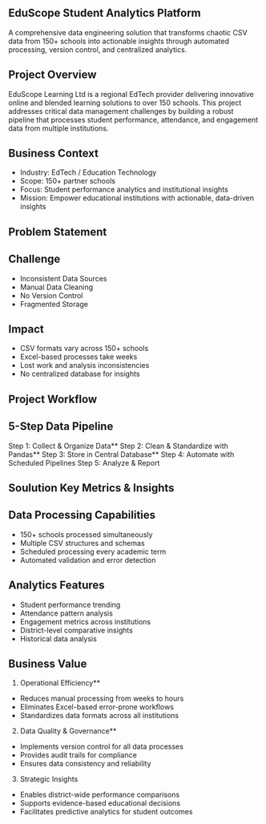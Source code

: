 ## EduScope Student Analytics Platform
A comprehensive data engineering solution that transforms chaotic CSV data from 150+ schools into actionable insights through automated processing, version control, and centralized analytics.

## Project Overview
EduScope Learning Ltd is a regional EdTech provider delivering innovative online and blended learning solutions to over 150 schools. This project addresses critical data management challenges by building a robust pipeline that processes student performance, attendance, and engagement data from multiple institutions.

## Business Context
- Industry: EdTech / Education Technology
- Scope: 150+ partner schools
- Focus: Student performance analytics and institutional insights
- Mission: Empower educational institutions with actionable, data-driven insights

## Problem Statement
## Challenge
- Inconsistent Data Sources 
- Manual Data Cleaning
- No Version Control
- Fragmented Storage

## Impact 
- CSV formats vary across 150+ schools 
- Excel-based processes take weeks 
- Lost work and analysis inconsistencies
- No centralized database for insights



## Project Workflow

## 5-Step Data Pipeline
Step 1: Collect & Organize Data**
Step 2: Clean & Standardize with Pandas**
Step 3: Store in Central Database**
Step 4: Automate with Scheduled Pipelines
Step 5: Analyze & Report

## Soulution Key Metrics & Insights

## Data Processing Capabilities
- 150+ schools processed simultaneously
- Multiple CSV structures and schemas
- Scheduled processing every academic term
- Automated validation and error detection

## Analytics Features
- Student performance trending
- Attendance pattern analysis
- Engagement metrics across institutions
- District-level comparative insights
- Historical data analysis

## Business Value

1. Operational Efficiency**
- Reduces manual processing from weeks to hours
- Eliminates Excel-based error-prone workflows
- Standardizes data formats across all institutions

2. Data Quality & Governance**
- Implements version control for all data processes
- Provides audit trails for compliance
- Ensures data consistency and reliability

3. Strategic Insights
- Enables district-wide performance comparisons
- Supports evidence-based educational decisions
- Facilitates predictive analytics for student outcomes
